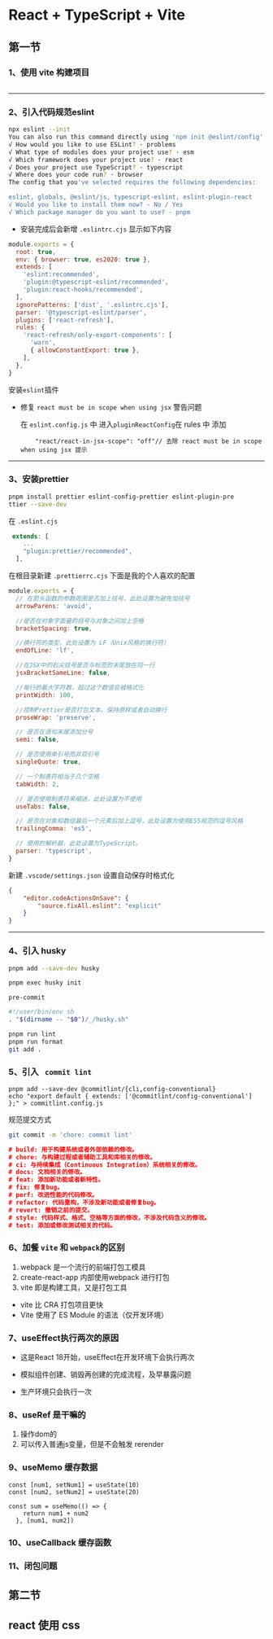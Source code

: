 # React + TypeScript + Vite

## 第一节

### 1、使用 vite 构建项目

```js

```

---

### 2、引入代码规范eslint

```bash
npx eslint --init
You can also run this command directly using 'npm init @eslint/config'.
√ How would you like to use ESLint? · problems    
√ What type of modules does your project use? · esm
√ Which framework does your project use? · react
√ Does your project use TypeScript? · typescript
√ Where does your code run? · browser
The config that you've selected requires the following dependencies:

eslint, globals, @eslint/js, typescript-eslint, eslint-plugin-react
√ Would you like to install them now? · No / Yes
√ Which package manager do you want to use? · pnpm
```

- 安装完成后会新增 `.eslintrc.cjs` 显示如下内容

```js
module.exports = {
  root: true,
  env: { browser: true, es2020: true },
  extends: [
    'eslint:recommended',
    'plugin:@typescript-eslint/recommended',
    'plugin:react-hooks/recommended',
  ],
  ignorePatterns: ['dist', '.eslintrc.cjs'],
  parser: '@typescript-eslint/parser',
  plugins: ['react-refresh'],
  rules: {
    'react-refresh/only-export-components': [
      'warn',
      { allowConstantExport: true },
    ],
  },
}

```



安装`eslint`插件



- 修复 `react must be in scope when using jsx` 警告问题

  在 `eslint.config.js` 中 进入`pluginReactConfig`在 rules 中 添加
  ```
      "react/react-in-jsx-scope": "off"// 去除 react must be in scope when using jsx 提示
  
  ```

  



---

### 3、安装prettier

```bash
pnpm install prettier eslint-config-prettier eslint-plugin-pre
ttier --save-dev
```



在 `.eslint.cjs`

```js
 extends: [
    ...
    "plugin:prettier/recommended",
  ],
```



在根目录新建 `.prettierrc.cjs` 下面是我的个人喜欢的配置

```js
module.exports = {
  // 在箭头函数的参数周围是否加上括号，此处设置为避免加括号
  arrowParens: 'avoid',

  //是否在对象字面量的括号与对象之间加上空格
  bracketSpacing: true,

  //换行符的类型，此处设置为 LF（Unix风格的换行符）
  endOfLine: 'lf',

  //在JSX中的右尖括号是否与标签的末尾放在同一行
  jsxBracketSameLine: false,

  //每行的最大字符数，超过这个数值会被格式化
  printWidth: 100,

  //控制Prettier是否打包文本，保持原样或者自动换行
  proseWrap: 'preserve',

  // 是否在语句末尾添加分号
  semi: false,

  // 是否使用单引号而非双引号
  singleQuote: true,

  // 一个制表符相当于几个空格
  tabWidth: 2,

  // 是否使用制表符来缩进，此处设置为不使用
  useTabs: false,

  // 是否在对象和数组最后一个元素后加上逗号，此处设置为使用ES5规范的逗号风格
  trailingComma: 'es5',

  // 使用的解析器，此处设置为TypeScript。
  parser: 'typescript',
}
```



新建 `.vscode/settings.json` 设置自动保存时格式化

```json
{
    "editor.codeActionsOnSave": {
        "source.fixAll.eslint": "explicit"
    } 
}
```

---

### 4、引入 husky

```bash
pnpm add --save-dev husky
```

```bash
pnpm exec husky init
```



`pre-commit`

```bash
#!/user/bin/env sh
. "$(dirname -- "$0")/_/husky.sh"

pnpm run lint
pnpm run format
git add .
```



### 5、引入 ` commit lint`

```
pnpm add --save-dev @commitlint/{cli,config-conventional}
echo "export default { extends: ['@commitlint/config-conventional'] };" > commitlint.config.js

```

规范提交方式

```bash
git commit -m 'chore: commit lint' 
```

```json
# build: 用于构建系统或者外部依赖的修改。
# chore: 与构建过程或者辅助工具和库相关的修改。
# ci: 与持续集成（Continuous Integration）系统相关的修改。
# docs: 文档相关的修改。
# feat: 添加新功能或者新特性。
# fix: 修复bug。
# perf: 改进性能的代码修改。
# refactor: 代码重构，不涉及新功能或者修复bug。
# revert: 撤销之前的提交。
# style: 代码样式、格式、空格等方面的修改，不涉及代码含义的修改。
# test: 添加或修改测试相关的代码。
```

###  

### 6、加餐 `vite` 和 `webpack`的区别

1. webpack 是一个流行的前端打包工模具
2. create-react-app 内部使用webpack 进行打包
3. vite 即是构建工具，又是打包工具

- vite 比 CRA 打包项目更快
- Vite 使用了 ES Module 的语法（仅开发环境）



### 7、useEffect执行两次的原因

- 这是React 18开始，useEffect在开发环境下会执行两次

- 模拟组件创建、销毁再创建的完成流程，及早暴露问题
- 生产环境只会执行一次

### 8、useRef 是干嘛的

1. 操作dom的
2. 可以传入普通js变量，但是不会触发 rerender

### 9、useMemo 缓存数据

```tsx
const [num1, setNum1] = useState(10)
const [num2, setNum2] = useState(20)  

const sum = useMemo(() => {
    return num1 + num2
  }, [num1, num2])

```

### 10、useCallback 缓存函数





### 11、闭包问题



## 第二节

## react 使用 css
